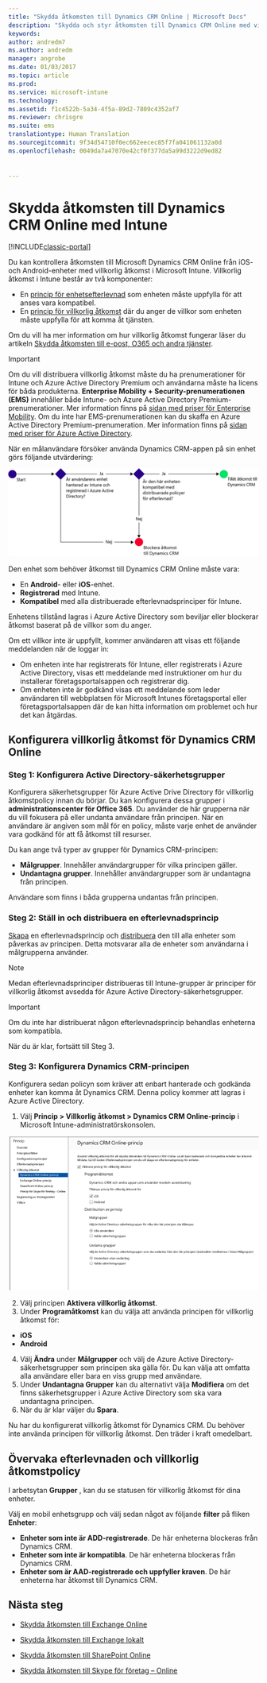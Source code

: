 ```yaml
---
title: "Skydda åtkomsten till Dynamics CRM Online | Microsoft Docs"
description: "Skydda och styr åtkomsten till Dynamics CRM Online med villkorlig åtkomst."
keywords: 
author: andredm7
ms.author: andredm
manager: angrobe
ms.date: 01/03/2017
ms.topic: article
ms.prod: 
ms.service: microsoft-intune
ms.technology: 
ms.assetid: f1c4522b-5a34-4f5a-89d2-7809c4352af7
ms.reviewer: chrisgre
ms.suite: ems
translationtype: Human Translation
ms.sourcegitcommit: 9f34d54710f0ec662eecec85f7fa041061132a0d
ms.openlocfilehash: 0049da7a47070e42cf0f377da5a99d3222d9ed82


---
```


# <a name="protect-access-to-dynamics-crm-online-with-intune"></a>Skydda åtkomsten till Dynamics CRM Online med Intune

[!INCLUDE[classic-portal](../includes/classic-portal.md)]

Du kan kontrollera åtkomsten till Microsoft Dynamics CRM Online från iOS- och Android-enheter med villkorlig åtkomst i Microsoft Intune.  Villkorlig åtkomst i Intune består av två komponenter:
* En [princip för enhetsefterlevnad](introduction-to-device-compliance-policies-in-microsoft-intune.md) som enheten måste uppfylla för att anses vara kompatibel.
* En [princip för villkorlig åtkomst](restrict-access-to-email-and-o365-services-with-microsoft-intune.md) där du anger de villkor som enheten måste uppfylla för att komma åt tjänsten.

Om du vill ha mer information om hur villkorlig åtkomst fungerar läser du artikeln [Skydda åtkomsten till e-post, O365 och andra tjänster](restrict-access-to-email-and-o365-services-with-microsoft-intune.md).

> [!IMPORTANT]
> Om du vill distribuera villkorlig åtkomst måste du ha prenumerationer för Intune och Azure Active Directory Premium och användarna måste ha licens för båda produkterna. **Enterprise Mobility + Security-prenumerationen (EMS)** innehåller både Intune- och Azure Active Directory Premium-prenumerationer. Mer information finns på [sidan med priser för Enterprise Mobility](https://www.microsoft.com/en-us/cloud-platform/enterprise-mobility-pricing). Om du inte har EMS-prenumerationen kan du skaffa en Azure Active Directory Premium-prenumeration. Mer information finns på [sidan med priser för Azure Active Directory](https://azure.microsoft.com/en-us/pricing/details/active-directory/).

När en målanvändare försöker använda Dynamics CRM-appen på sin enhet görs följande utvärdering:

![Ett diagram som visar de beslutspunkter som används för att avgöra om en enhet ska beviljas åtkomst till en tjänst eller om den ska blockeras](../media/mdm-ca-dynamics-crm-flow-diagram.png)

Den enhet som behöver åtkomst till Dynamics CRM Online måste vara:
* En **Android**- eller **iOS**-enhet.
* **Registrerad** med Intune.
* **Kompatibel** med alla distribuerade efterlevnadsprinciper för Intune.

Enhetens tillstånd lagras i Azure Active Directory som beviljar eller blockerar åtkomst baserat på de villkor som du anger.

Om ett villkor inte är uppfyllt, kommer användaren att visas ett följande meddelanden när de loggar in:
* Om enheten inte har registrerats för Intune, eller registrerats i Azure Active Directory, visas ett meddelande med instruktioner om hur du installerar företagsportalsappen och registrerar dig.
* Om enheten inte är godkänd visas ett meddelande som leder användaren till webbplatsen för Microsoft Intunes företagsportal eller företagsportalsappen där de kan hitta information om problemet och hur det kan åtgärdas.

## <a name="configure-conditional-access-for-dynamics-crm-online"></a>Konfigurera villkorlig åtkomst för Dynamics CRM Online  
### <a name="step-1-configure-active-directory-security-groups"></a>Steg 1: Konfigurera Active Directory-säkerhetsgrupper

Konfigurera säkerhetsgrupper för Azure Active Drive Directory för villkorlig åtkomstpolicy innan du börjar. Du kan konfigurera dessa grupper i **administrationscenter för Office 365**. Du använder de här grupperna när du vill fokusera på eller undanta användare från principen. När en användare är angiven som mål för en policy, måste varje enhet de använder vara godkänd för att få åtkomst till resurser.

Du kan ange två typer av grupper för Dynamics CRM-principen:
* **Målgrupper**. Innehåller användargrupper för vilka principen gäller.
* **Undantagna grupper**. Innehåller användargrupper som är undantagna från principen.

Användare som finns i båda grupperna undantas från principen.

### <a name="step-2-configure-and-deploy-a-compliance-policy"></a>Steg 2: Ställ in och distribuera en efterlevnadsprincip
[Skapa](create-a-device-compliance-policy-in-microsoft-intune.md) en efterlevnadsprincip och [distribuera](deploy-and-monitor-a-device-compliance-policy-in-microsoft-intune.md) den till alla enheter som påverkas av principen. Detta motsvarar alla de enheter som användarna i målgrupperna använder.

> [!NOTE]
> Medan efterlevnadsprinciper distribueras till Intune-grupper är principer för villkorlig åtkomst avsedda för Azure Active Directory-säkerhetsgrupper.

> [!IMPORTANT]
> Om du inte har distribuerat någon efterlevnadsprincip behandlas enheterna som kompatibla.

När du är klar, fortsätt till Steg 3.
### <a name="step-3-configure-the-dynamics-crm-policy"></a>Steg 3: Konfigurera Dynamics CRM-principen
Konfigurera sedan policyn som kräver att enbart hanterade och godkända enheter kan komma åt Dynamics CRM. Denna policy kommer att lagras i Azure Active Directory.

1.  Välj **Princip > Villkorlig åtkomst > Dynamics CRM Online-princip** i Microsoft Intune-administratörskonsolen.

  ![Skärmbild av sidan för principer för villkorlig åtkomst för Dynamics CRM Online](../media/mdm-ca-dynamics-crm-policy-configuration.png)

2.  Välj principen **Aktivera villkorlig åtkomst**.
3.  Under **Programåtkomst** kan du välja att använda principen för villkorlig åtkomst för:
  * **iOS**
  * **Android**
4.  Välj **Ändra** under **Målgrupper** och välj de Azure Active Directory-säkerhetsgrupper som principen ska gälla för. Du kan välja att omfatta alla användare eller bara en viss grupp med användare.
5.  Under **Undantagna Grupper** kan du alternativt välja **Modifiera** om det finns säkerhetsgrupper i Azure Active Directory som ska vara undantagna principen.
6.  När du är klar väljer du **Spara**.

Nu har du konfigurerat villkorlig åtkomst för Dynamics CRM. Du behöver inte använda principen för villkorlig åtkomst. Den träder i kraft omedelbart.
##  <a name="monitor-the-compliance-and-conditional-access-policies"></a>Övervaka efterlevnaden och villkorlig åtkomstpolicy

I arbetsytan **Grupper** , kan du se statusen för villkorlig åtkomst för dina enheter.

Välj en mobil enhetsgrupp och välj sedan något av följande **filter** på fliken **Enheter**:
* **Enheter som inte är ADD-registrerade**. De här enheterna blockeras från Dynamics CRM.
* **Enheter som inte är kompatibla**. De här enheterna blockeras från Dynamics CRM.
* **Enheter som är AAD-registrerade och uppfyller kraven**. De här enheterna har åtkomst till Dynamics CRM.

##  <a name="next-steps"></a>Nästa steg
* [Skydda åtkomsten till Exchange Online](restrict-access-to-exchange-online-with-microsoft-intune.md)

* [Skydda åtkomsten till Exchange lokalt](restrict-access-to-exchange-onpremises-with-microsoft-intune.md)
* [Skydda åtkomsten till SharePoint Online](restrict-access-to-sharepoint-online-with-microsoft-intune.md)

* [Skydda åtkomsten till Skype för företag – Online](restrict-access-to-skype-for-business-online-with-microsoft-intune.md)



<!--HONumber=Jan17_HO1-->


